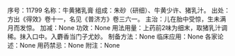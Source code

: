 序号：11799
名称：牛黄猪乳膏
组成：朱砂（研细）、牛黄少许、猪乳汁。
出处：方出《得效》卷十一，名见《普济方》卷三六一。
主治：儿在胎中受惊，生未满月而发惊。
加减：None
功效：None
用法用量：上药前2味为细末，取猪乳汁调稀。抹入口中。入麝香当门子尤妙。
制备方法：None
临床应用：None
各家论述：None
用药禁忌：None
附注：None
